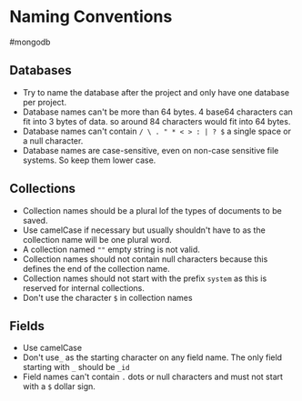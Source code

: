 # Naming Conventions
#mongodb

## Databases
- Try to name the database after the project and only have one database per project.
- Database names can't be more than 64 bytes. 4 base64 characters can fit into 3 bytes of data. so around 84 characters would fit into 64 bytes.
- Database names can't contain `/ \ . " * < > : | ? $` a single space or a null character.
- Database names are case-sensitive, even on non-case sensitive file systems. So keep them lower case.

## Collections
- Collection names should be a plural lof the types of documents to be saved.
- Use camelCase if necessary but usually shouldn't have to as the collection name will be one plural word.
- A collection named `""` empty string is not valid.
- Collection names should not contain null characters because this defines the end of the collection name.
- Collection names should not start with the prefix `system` as this is reserved for internal collections.
- Don't use the character `$` in collection names 

## Fields
- Use camelCase
- Don't use`_` as the starting character on any field name. The only field starting with `_` should be `_id` 
- Field names can't contain `.` dots or null characters and must not start with a `$` dollar sign.
